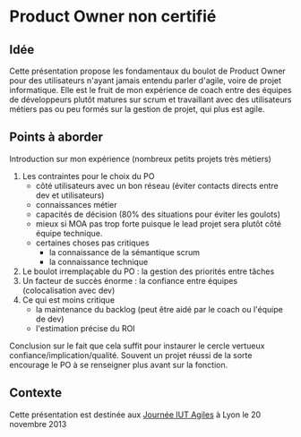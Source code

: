 Product Owner non certifié
======================

## Idée ##

Cette présentation propose les fondamentaux du boulot de Product Owner pour des utilisateurs 
n'ayant jamais entendu parler d'agile, voire de projet informatique. Elle est le fruit de mon
expérience de coach entre des équipes de développeurs plutôt matures sur scrum et travaillant
avec des utilisateurs métiers pas ou peu formés sur la gestion de projet, qui plus est agile.

## Points à aborder ##

Introduction sur mon expérience (nombreux petits projets très métiers)

1. Les contraintes pour le choix du PO
    * côté utilisateurs avec un bon réseau (éviter contacts directs entre dev et utilisateurs)
    * connaissances métier
    * capacités de décision (80% des situations pour éviter les goulots)
    * mieux si MOA pas trop forte puisque le lead projet sera plutôt côté équipe technique.
    * certaines choses pas critiques
        * la connaissance de la sémantique scrum
        * la connaissance technique
1. Le boulot irremplaçable du PO : la gestion des priorités entre tâches
1. Un facteur de succès énorme : la confiance entre équipes (colocalisation avec dev)
1. Ce qui est moins critique
    * la maintenance du backlog (peut être aidé par le coach ou l'équipe de dev)
    * l'estimation précise du ROI

Conclusion sur le fait que cela suffit pour instaurer le cercle vertueux confiance/implication/qualité. 
Souvent un projet réussi de la sorte encourage le PO à se renseigner plus avant sur la fonction.

## Contexte ##

Cette présentation est destinée aux [Journée IUT Agiles](http://www.iutagile.com/) à Lyon le 20 novembre 2013
